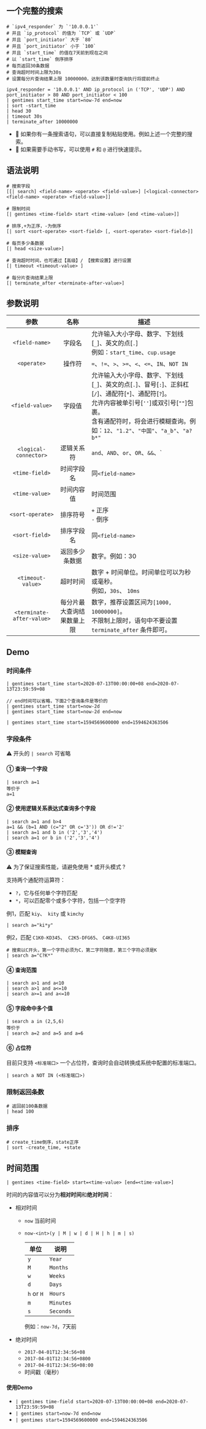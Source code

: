 
## 一个完整的搜索

```
# `ipv4_responder` 为 `'10.0.0.1'`
# 并且 `ip_protocol` 的值为 `TCP` 或 `UDP`
# 并且 `port_initiator` 大于 `80`
# 并且 `port_initiator` 小于 `100`
# 并且 `start_time` 的值在7天前到现在之间
# 以 `start_time` 倒序排序
# 每页返回30条数据
# 查询超时时间上限为30s
# 设置每分片查询结果上限 10000000，达到该数量时查询执行将提前终止

ipv4_responder = '10.0.0.1' AND ip_protocol in ('TCP', 'UDP') AND port_initiator > 80 AND port_initiator < 100
| gentimes start_time start=now-7d end=now
| sort -start_time
| head 30
| timeout 30s
| terminate_after 10000000
```

- 🥳 如果你有一条搜索语句，可以直接复制粘贴使用。例如上述一个完整的搜索。
- 🧐 如果需要手动书写，可以使用 `#` 和 `@` 进行快速提示。

## 语法说明

```
# 搜索字段
[[| search] <field-name> <operate> <field-value>] [<logical-connector> <field-name> <operate> <field-value>]]

# 限制时间
[| gentimes <time-field> start <time-value> [end <time-value>]]

# 排序,+为正序，-为倒序
[| sort <sort-operate> <sort-field> [, <sort-operate> <sort-field>]]

# 每页多少条数据
[| head <size-value>]

# 查询超时时间，也可通过【高级】/ 【搜索设置】进行设置
[| timeout <timeout-value> ]

# 每分片查询结果上限
[| terminate_after <terminate-after-value>]

```


## 参数说明

|           参数            |            名称            | 描述                                                         |
| :-----------------------: | :------------------------: | ------------------------------------------------------------ |
|      `<field-name>`       |           字段名           | 允许输入大小字母、数字、下划线[`_`]、英文的点[`.`]<br />例如：`start_time`、`cup.usage` |
|        `<operate>`        |           操作符           | `=`、`!=`、`>`、`>=`、`<`、`<=`、`IN`、`NOT IN`                              |
|      `<field-value>`      |           字段值           | 允许输入大小字母、数字、下划线[`_`]、英文的点[`.`]、冒号[`:`]、正斜杠[`/`]、通配符[`*`]、通配符[`?`]。<br />允许内容被单引号[`''`]或双引号[`""`]包裹。<br />含有通配符时，将会进行模糊查询。例如：`12`、`"1.2"`、`"中国"`、`"a_b"`、`"a?b*"` |
|   `<logical-connector>`   |         逻辑关系符         | `and`、`AND`、`or`、`OR`、`&&`、`||`                         |
|      `<time-field>`       |         时间字段名         | 同`<field-name>`                                             |
|      `<time-value>`       |         时间内容值         | <a>时间范围</a>                                              |
|     `<sort-operate>`      |          排序符号          | `+` 正序<br />`-` 倒序                                       |
|      `<sort-field>`       |         排序字段名         | 同`<field-name>`                                             |
|      `<size-value>`       |       返回多少条数据       | 数字。例如：30                                               |
|     `<timeout-value>`     |          超时时间          | 数字 + 时间单位。时间单位可以为秒或毫秒。<br />例如，`30s`、 `10ms` |
| `<terminate-after-value>` | 每分片最大查询结果数量上限 | 数字，推荐设置区间为`[1000, 10000000]`。<br />不限制上限时，语句中不要设置 `terminate_after` 条件即可。 |



## Demo

### 时间条件

```
| gentimes start_time start=2020-07-13T00:00:00+08 end=2020-07-13T23:59:59+08

// end时间可以省略，下面2个查询条件是等价的
| gentimes start_time start=now-2d
| gentimes start_time start=now-2d end=now

| gentimes start_time start=1594569600000 end=1594624363506
```

### 字段条件

⚠️ 开头的 `| search` 可省略

#### ① 查询一个字段

```
| search a=1
等价于
a=1
```

#### ② 使用逻辑关系表达式查询多个字段

```
| search a=1 and b>4
a=1 && (b=1 AND (c="2" OR c='3')) OR d!='2'
| search a=1 and b in ('2','3','4')
| search a=1 or b in ('2','3','4')
```

#### ③ 模糊查询

⚠️ 为了保证搜索性能，请避免使用 * 或开头模式 ?

支持两个通配符运算符： 

- `?`，它与任何单个字符匹配
- `*`，可以匹配零个或多个字符，包括一个空字符



例1，匹配 `kiy`、` kity` 或  `kimchy`

```
| search a="ki*y"
```



例2，匹配 `C1K0-KD345`、` C2K5-DFG65`、 `C4K8-UI365`

```
# 搜索以C开头，第一个字符必须为C，第二字符随意，第三个字符必须是K
| search a="C?K*"
```

#### ④ 查询范围

```
| search a>1 and a<10
| search a>1 and a<=10
| search a>=1 and a<=10
```



#### ⑤ 字段命中多个值

```
| search a in (2,5,6)
等价于
| search a=2 and a=5 and a=6
```

#### ⑥ 占位符

目前只支持 `<标准端口>` 一个占位符，查询时会自动转换成系统中配置的标准端口。

```
| search a NOT IN (<标准端口>)
```

### 限制返回条数

```
# 返回前100条数据
| head 100
```

### 排序

```
# create_time倒序，state正序
| sort -create_time, +state
```



## 时间范围

`| gentimes <time-field> start=<time-value> [end=<time-value>]`

时间的内容值可以分为**相对时间**和**绝对时间**：

- 相对时间

  - `now` 当前时间

  - `now-<int>(y | M | w | d | H | h | m | s)`

    | 单位       | 说明      |
    | ---------- | --------- |
    | `y`        | `Year`    |
    | `M`        | `Months`  |
    | `w`        | `Weeks`   |
    | `d`        | `Days`    |
    | `h` or `H` | `Hours`   |
    | `m`        | `Minutes` |
    | `s`        | `Seconds` |

    例如：`now-7d`，7天前

- 绝对时间

  - `2017-04-01T12:34:56+08`
  - `2017-04-01T12:34:56+0800`
  - `2017-04-01T12:34:56+08:00`
  - 时间戳（毫秒）

#### 使用Demo

- `| gentimes time-field start=2020-07-13T00:00:00+08 end=2020-07-13T23:59:59+08`
- `| gentimes start=now-7d end=now`
- `| gentimes start=1594569600000 end=1594624363506`
